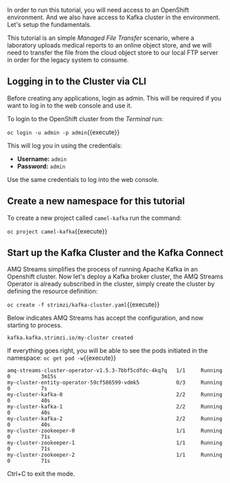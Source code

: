 In order to run this tutorial, you will need access to an OpenShift environment.
And we also have access to Kafka cluster in the environment. Let's setup the fundamentals.

This tutorial is an simple *Managed File Transfer* scenario, where a laboratory uploads medical reports to an online object store, and we will need to transfer the file from the cloud object store to our local FTP server in order for the legacy system to consume.


## Logging in to the Cluster via CLI

Before creating any applications, login as admin. This will be required if you want to log in to the web console and
use it.

To login to the OpenShift cluster from the _Terminal_ run:

``oc login -u admin -p admin``{{execute}}

This will log you in using the credentials:

* **Username:** ``admin``
* **Password:** ``admin``

Use the same credentials to log into the web console.


## Create a new namespace for this tutorial

To create a new project called ``camel-kafka`` run the command:

``oc project camel-kafka``{{execute}}

## Start up the Kafka Cluster and the Kafka Connect

AMQ Streams simplifies the process of running Apache Kafka in an Openshift cluster.
Now let's deploy a Kafka broker cluster, the AMQ Streams Operator is already subscribed in the cluster,
simply create the cluster by defining the resource definition:

``oc create -f strimzi/kafka-cluster.yaml``{{execute}}

Below indicates AMQ Streams has accept the configuration, and now starting to process.
```
kafka.kafka.strimzi.io/my-cluster created
```

If everything goes right, you will be able to see the pods initiated in the namespace:
``oc get pod -w``{{execute}}

```
amq-streams-cluster-operator-v1.5.3-7bbf5cdfdc-4kq7q   1/1     Running   0          3m15s
my-cluster-entity-operator-59cf586599-vdmk5            0/3     Running   0          7s
my-cluster-kafka-0                                     2/2     Running   0          40s
my-cluster-kafka-1                                     2/2     Running   0          40s
my-cluster-kafka-2                                     2/2     Running   0          40s
my-cluster-zookeeper-0                                 1/1     Running   0          71s
my-cluster-zookeeper-1                                 1/1     Running   0          71s
my-cluster-zookeeper-2                                 1/1     Running   0          71s
```
Ctrl+C to exit the mode.
